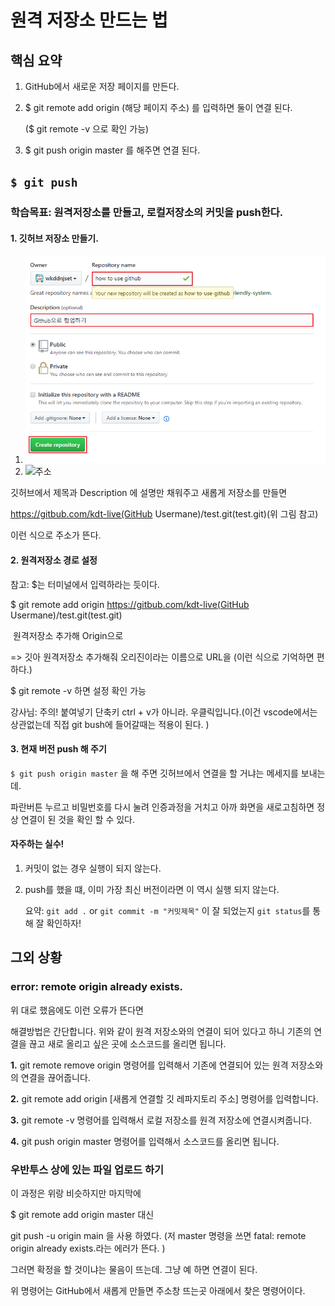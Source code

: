 # 원격 저장소 만드는 법

## 핵심 요약

1. GitHub에서 새로운 저장 페이지를 만든다. 

2. $ git remote add origin (해당 페이지 주소) 를 입력하면 둘이 연결 된다. 

   ($ git remote -v  으로 확인 가능)

3. $ git push origin master 를 해주면 연결 된다. 

## ```$ git push```

### 학습목표: 원격저장소를 만들고, 로컬저장소의 커밋을 push한다. 

#### 1. 깃허브 저장소 만들기. 

1. ![처음](https://raw.githubusercontent.com/wkddnjset/wkddnjset.github.io/master/_posts/images/2018-02-20/github_02.png)
2. ![주소](https://img1.daumcdn.net/thumb/R1280x0.fpng/?fname=http://t1.daumcdn.net/brunch/service/user/2Kn8/image/z5bkCxof3XJjUjXG9e1_lFV6cMo.png)

깃허브에서 제목과 Description 에 설명만 채워주고 새롭게 저장소를 만들면 

https://gitbub.com/kdt-live(GitHub Usermane)/test.git(test.git)(위 그림 참고)

이런 식으로 주소가 뜬다. 

#### 2. 원격저장소 경로 설정

참고: $는 터미널에서 입력하라는 듯이다. 

$ git remote add origin https://gitbub.com/kdt-live(GitHub Usermane)/test.git(test.git)

​        원격저장소 추가해 Origin으로 

  => 깃아 원격저장소 추가해줘 오리진이라는 이름으로 URL을 (이런 식으로 기억하면 편하다.)

$ git remote -v 하면 설정 확인 가능

강사님: 주의! 붙여넣기 단축키 ctrl + v가 아니라. 우클릭입니다.(이건 vscode에서는 상관없는데 직접 git bush에 들어갈때는 적용이 된다. ) 

#### 3. 현재 버전 push 해 주기

```$ git push origin master``` 을 해 주면 깃허브에서 연결을 할 거냐는 메세지를 보내는데. 

파란버튼 누르고 비밀번호를 다시 눌려 인증과정을 거치고 아까 화면을 새로고침하면 정상 연결이 된 것을 확인 할 수 있다. 

#### 자주하는 실수!

1. 커밋이 없는 경우 실행이 되지 않는다. 

2. push를 했을 떄, 이미 가장 최신 버전이라면 이 역시 실행 되지 않는다. 

   요약: ```git add .``` or ```git commit -m "커밋제목"``` 이 잘 되었는지 ```git status```를 통해 잘 확인하자!

## 그외 상황

### error: remote origin already exists.

위 대로 했음에도 이런 오류가 뜬다면 

해결방법은 간단합니다. 위와 같이 원격 저장소와의 연결이 되어 있다고 하니 기존의 연결을 끊고 새로 올리고 싶은 곳에 소스코드를 올리면 됩니다.

**1.** git remote remove origin 명령어를 입력해서 기존에 연결되어 있는 원격 저장소와의 연결을 끊어줍니다.

**2.** git remote add origin [새롭게 연결할 깃 레파지토리 주소] 명령어를 입력합니다.

**3.** git remote -v 명령어를 입력해서 로컬 저장소를 원격 저장소에 연결시켜줍니다.

**4.** git push origin master 명령어를 입력해서 소스코드를 올리면 됩니다.

### 우반투스 상에 있는 파일 업로드 하기

이 과정은 위랑 비슷하지만 마지막에 

$ git remote add origin master 대신

git push -u origin main 을 사용 하였다. (저 master 명령을 쓰면 fatal: remote origin already exists.라는 에러가 뜬다. )

그러면 확정을 할 것이냐는 물음이 뜨는데. 그냥 예 하면 연결이 된다. 

위 명령어는 GitHub에서 새롭게 만들면 주소창 뜨는곳 아래에서 찾은 명령어이다. 